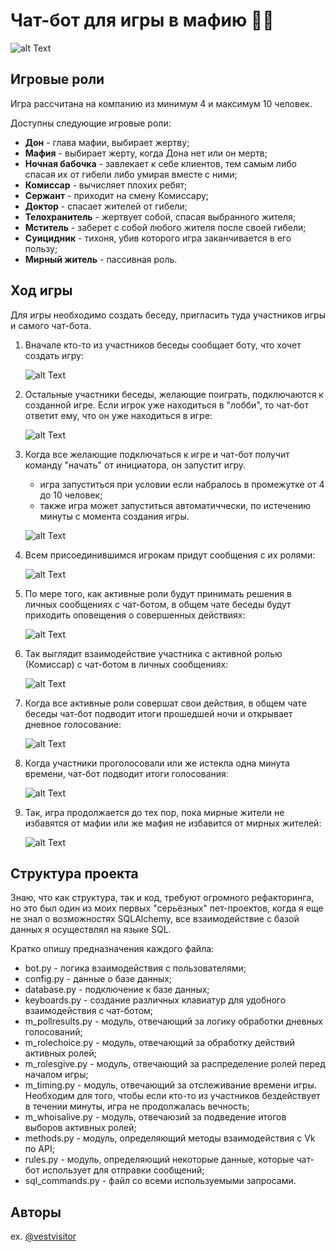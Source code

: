 # Чат-бот для игры в мафию 🕵🏻

![alt Text](/static/logo)

## Игровые роли

Игра рассчитана на компанию из минимум 4 и максимум 10 человек.

Доступны следующие игровые роли:
- **Дон** - глава мафии, выбирает жертву;
- **Мафия** - выбирает жерту, когда Дона нет или он мертв;
- **Ночная бабочка** - завлекает к себе клиентов, тем самым либо спасая их от гибели либо умирая вместе с ними;
- **Комиссар** - вычисляет плохих ребят;
- **Сержант** - приходит на смену Комиссару;
- **Доктор** - спасает жителей от гибели;
- **Телохранитель** - жертвует собой, спасая выбранного жителя;
- **Мститель** - заберет с собой любого жителя после своей гибели;
- **Суицидник** - тихоня, убив которого игра заканчивается в его пользу;
- **Мирный житель** - пассивная роль.

## Ход игры

Для игры необходимо создать беседу, пригласить туда участников игры и самого чат-бота.

1. Вначале кто-то из участников беседы сообщает боту, что хочет создать игру:
   
   ![alt Text](/static/1.png)
2. Остальные участники беседы, желающие поиграть, подключаются к созданной игре. Если игрок уже находиться в "лобби", то чат-бот ответит ему, что он уже находиться в игре:

   ![alt Text](/static/2.png)
3. Когда все желающие подключаться к игре и чат-бот получит команду "начать" от инициатора, он запустит игру.
   - игра запуститься при условии если набралось в промежутке от 4 до 10 человек;
   - также игра может запуститься автоматиччески, по истечению минуты с момента создания игры.
   
   ![alt Text](/static/3.png)
4. Всем присоединившимся игрокам придут сообщения с их ролями:

   ![alt Text](/static/4.png)
5. По мере того, как активные роли будут принимать решения в личных сообщениях с чат-ботом, в общем чате беседы будут приходить оповещения о совершенных действиях:

   ![alt Text](/static/5.png)
6. Так выглядит взаимодействие участника с активной ролью (Комиссар) с чат-ботом в личных сообщениях:

   ![alt Text](/static/6.png)
7. Когда все активные роли совершат свои действия, в общем чате беседы чат-бот подводит итоги прошедшей ночи и открывает дневное голосование:
    
    ![alt Text](/static/7.png)
8. Когда участники проголосовали или же истекла одна минута времени, чат-бот подводит итоги голосования:

    ![alt Text](/static/8.png)
9. Так, игра продолжается до тех пор, пока мирные жители не избавятся от мафии или же мафия не избавится от мирных жителей:

    ![alt Text](/static/9.png)

## Структура проекта

Знаю, что как структура, так и код, требуют огромного рефакторинга, но это был один из моих первых "серьёзных" пет-проектов, когда я еще не знал о возможностях SQLAlchemy, все взаимодействие с базой данных я осуществлял на языке SQL.

Кратко опишу предназначения каждого файла:
- bot.py - логика взаимодействия с пользователями;
- config.py - данные о базе данных;
- database.py - подключение к базе данных;
- keyboards.py - создание различных клавиатур для удобного взаимодействия с чат-ботом;
- m_pollresults.py - модуль, отвечающий за логику обработки дневных голосований;
- m_rolechoice.py - модуль, отвечающий за обработку действий активных ролей;
- m_rolesgive.py - модуль, отвечающий за распределение ролей перед началом игры;
- m_timing.py - модуль, отвечающий за отслеживание времени игры. Необходим для того, чтобы если кто-то из участников бездействует в течении минуты, игра не продолжалась вечность;
- m_whoisalive.py - модуль, отвечаюзий за подведение итогов выборов активных ролей;
- methods.py - модуль, определяющий методы взаимодействия с Vk по API;
- rules.py - модуль, определяющий некоторые данные, которые чат-бот использует для отправки сообщений;
- sql_commands.py - файл со всеми используемыми запросами.

## Авторы

ex. [@vestvisitor](https://t.me/vestvisitor)
